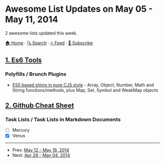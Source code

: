 # Awesome List Updates on May 05 - May 11, 2014

2 awesome lists updated this week.

[🏠 Home](/README.md) · [🔍 Search](https://test.trackawesomelist.com/search/) · [🔥 Feed](https://test.trackawesomelist.com/week/rss.xml) · [📮 Subscribe](https://trackawesomelist.us17.list-manage.com/subscribe?u=d2f0117aa829c83a63ec63c2f&id=36a103854c)



## [1. Es6 Tools](/content/addyosmani/es6-tools/week/README.md)

### Polyfills / Brunch Plugins

*   [ES5 based shims in pure CJS style](https://gist.github.com/medikoo/102b7d0e697627133788#list-of-ecmascript-6-shims) -  Array, Object, Number, Math and String functions/methods, plus Map, Set, Symbol and WeakMap objects

## [2. Github Cheat Sheet](/content/tiimgreen/github-cheat-sheet/week/README.md)

### Task Lists / Task Lists in Markdown Documents

*   [ ] Mercury
*   [x] Venus

---

- Prev: [May 12 - May 18, 2014](/content/2014/19/README.md)
- Next: [Apr 28 - May 04, 2014](/content/2014/17/README.md)